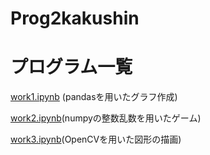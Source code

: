 # Prog2kakushin
# プログラム一覧
[work1.ipynb](https://github.com/moomoka/Prog2kakushin/blob/main/work1.ipynb) (pandasを用いたグラフ作成)

[work2.ipynb](https://github.com/moomoka/Prog2kakushin/blob/main/work2.ipynb)(numpyの整数乱数を用いたゲーム)

[work3.ipynb](https://github.com/moomoka/Prog2kakushin/blob/main/work3.ipynb)(OpenCVを用いた図形の描画)

